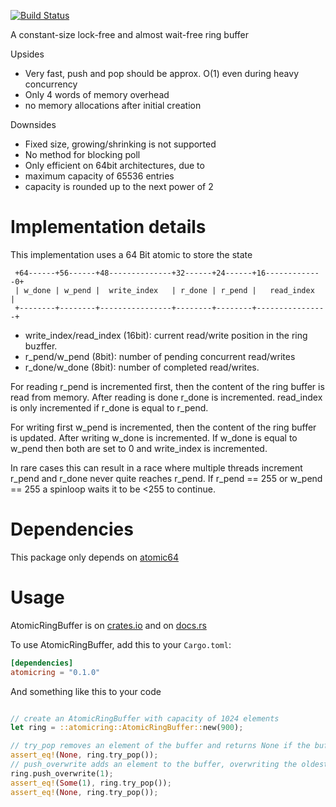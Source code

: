
[![Build Status](https://travis-ci.org/eun-ice/atomicring.svg?branch=master)](https://travis-ci.org/obourgain/rust-atomic64)

 A constant-size lock-free and almost wait-free ring buffer


 Upsides

 - Very fast, push and pop should be approx. O(1) even during heavy concurrency
 - Only 4 words of memory overhead
 - no memory allocations after initial creation
 
 
 Downsides

 - Fixed size, growing/shrinking is not supported
 - No method for blocking poll
 - Only efficient on 64bit architectures, due to 
 - maximum capacity of 65536 entries
 - capacity is rounded up to the next power of 2

 # Implementation details

 This implementation uses a 64 Bit atomic to store the state

```Text
 +64------+56------+48--------------+32------+24------+16-------------0+
 | w_done | w_pend |  write_index   | r_done | r_pend |   read_index   |
 +--------+--------+----------------+--------+--------+----------------+
```

- write_index/read_index (16bit): current read/write position in the ring buzffer.
- r_pend/w_pend (8bit): number of pending concurrent read/writes
- r_done/w_done (8bit): number of completed read/writes.

 For reading r_pend is incremented first, then the content of the ring buffer is read from memory.
 After reading is done r_done is incremented. read_index is only incremented if r_done is equal to r_pend.

 For writing first w_pend is incremented, then the content of the ring buffer is updated.
 After writing w_done is incremented. If w_done is equal to w_pend then both are set to 0 and write_index is incremented.

 In rare cases this can result in a race where multiple threads increment r_pend and r_done never quite reaches r_pend.
 If r_pend == 255 or w_pend == 255 a spinloop waits it to be <255 to continue.




# Dependencies

This package only depends on [atomic64](https://github.com/obourgain/rust-atomic64)

# Usage

AtomicRingBuffer is on [crates.io](https://crates.io/crates/atomicring) and on [docs.rs](https://docs.rs/atomicring/0.1.0/atomicring/)

To use AtomicRingBuffer, add this to your `Cargo.toml`:

```toml
[dependencies]
atomicring = "0.1.0"
```


And something like this to your code

 ```rust
 
 // create an AtomicRingBuffer with capacity of 1024 elements 
 let ring = ::atomicring::AtomicRingBuffer::new(900);

// try_pop removes an element of the buffer and returns None if the buffer is empty
 assert_eq!(None, ring.try_pop());
 // push_overwrite adds an element to the buffer, overwriting the oldest element if the buffer is full: 
 ring.push_overwrite(1);
 assert_eq!(Some(1), ring.try_pop());
 assert_eq!(None, ring.try_pop());
 ```
